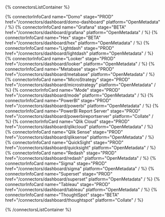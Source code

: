 {% connectorsListContainer %}

{% connectorInfoCard name="Domo" stage="PROD" href="/connectors/dashboard/domo-dashboard" platform="OpenMetadata" / %}
{% connectorInfoCard name="Grafana" stage="BETA" href="/connectors/dashboard/grafana" platform="OpenMetadata" / %}
{% connectorInfoCard name="Hex" stage="BETA" href="/connectors/dashboard/hex" platform="OpenMetadata" / %}
{% connectorInfoCard name="Lightdash" stage="PROD" href="/connectors/dashboard/lightdash" platform="OpenMetadata" / %}
{% connectorInfoCard name="Looker" stage="PROD" href="/connectors/dashboard/looker" platform="OpenMetadata" / %}
{% connectorInfoCard name="Metabase" stage="PROD" href="/connectors/dashboard/metabase" platform="OpenMetadata" / %}
{% connectorInfoCard name="MicroStrategy" stage="PROD" href="/connectors/dashboard/microstrategy" platform="OpenMetadata" / %}
{% connectorInfoCard name="Mode" stage="PROD" href="/connectors/dashboard/mode" platform="OpenMetadata" / %}
{% connectorInfoCard name="PowerBI" stage="PROD" href="/connectors/dashboard/powerbi" platform="OpenMetadata" / %}
{% connectorInfoCard name="PowerBI Report Server" stage="PROD" href="/connectors/dashboard/powerbireportserver" platform="Collate" / %}
{% connectorInfoCard name="Qlik Cloud" stage="PROD" href="/connectors/dashboard/qlikcloud" platform="OpenMetadata" / %}
{% connectorInfoCard name="Qlik Sense" stage="PROD" href="/connectors/dashboard/qliksense" platform="OpenMetadata" / %}
{% connectorInfoCard name="QuickSight" stage="PROD" href="/connectors/dashboard/quicksight" platform="OpenMetadata" / %}
{% connectorInfoCard name="Redash" stage="PROD" href="/connectors/dashboard/redash" platform="OpenMetadata" / %}
{% connectorInfoCard name="Sigma" stage="PROD" href="/connectors/dashboard/sigma" platform="OpenMetadata" / %}
{% connectorInfoCard name="Superset" stage="PROD" href="/connectors/dashboard/superset" platform="OpenMetadata" / %}
{% connectorInfoCard name="Tableau" stage="PROD" href="/connectors/dashboard/tableau" platform="OpenMetadata" / %}
{% connectorInfoCard name="ThoughtSpot" stage="BETA" href="/connectors/dashboard/thoughtspot" platform="Collate" / %}

{% /connectorsListContainer %}